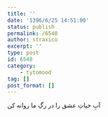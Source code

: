 ```yaml
---
title: ''
date: '1396/6/25 14:51:00'
status: publish
permalink: /6548
author: straxico
excerpt: ''
type: post
id: 6548
category:
    - tytomood
tag: []
post_format: []
---
```

آبِ حیاتِ عشق را در رگِ ما روانه کن